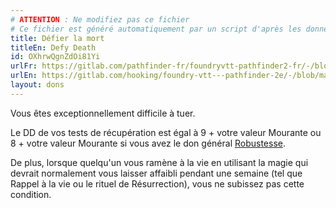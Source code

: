 ```yaml
---
# ATTENTION : Ne modifiez pas ce fichier
# Ce fichier est généré automatiquement par un script d'après les données du module Foundry VTT officiel et de sa traduction
title: Défier la mort
titleEn: Defy Death
id: OXhrwQgnZdOi81Yi
urlFr: https://gitlab.com/pathfinder-fr/foundryvtt-pathfinder2-fr/-/blob/master/data/feats/OXhrwQgnZdOi81Yi.htm
urlEn: https://gitlab.com/hooking/foundry-vtt---pathfinder-2e/-/blob/master/packs/data/feats.db/defy-death.json
layout: dons
---
```

Vous êtes exceptionnellement difficile à tuer.

Le DD de vos tests de récupération est égal à 9 + votre valeur Mourante ou 8 + votre valeur Mourante si vous avez le don général [Robustesse](robustesse.html).

De plus, lorsque quelqu'un vous ramène à la vie en utilisant la magie qui devrait normalement vous laisser affaibli pendant une semaine (tel que Rappel à la vie ou le rituel de Résurrection), vous ne subissez pas cette condition.
